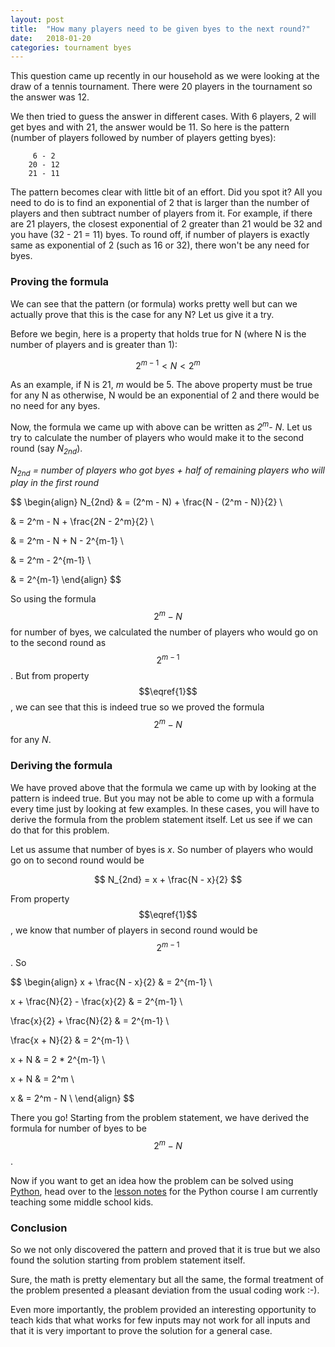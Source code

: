 ```yaml
---
layout: post
title:  "How many players need to be given byes to the next round?"
date:   2018-01-20
categories: tournament byes
---
```


This question came up recently in our household as we were looking at
the draw of a tennis tournament. There were 20 players in the
tournament so the answer was 12.

We then tried to guess the answer in different cases. With 6 players, 2
will get byes and with 21, the answer would be 11. So here is the
pattern (number of players followed by number of players getting
byes):

```
     6 - 2
    20 - 12
    21 - 11
```

The pattern becomes clear with little bit of an effort. Did you spot
it? All you need to do is to find an exponential of 2 that is larger
than the number of players and then subtract number of players from
it. For example, if there are 21 players, the closest exponential of 2
greater than 21 would be 32 and you have (32 - 21 = 11) byes. To round
off, if number of players is exactly same as exponential of 2 (such as
16 or 32), there won't be any need for byes.

### Proving the formula

We can see that the pattern (or formula) works pretty well but can we
actually prove that this is the case for any N? Let us give it a try.

Before we begin, here is a property that holds true for N (where N is
the number of players and is greater than 1):

$$2^{m-1} < N < 2^m\tag{1}\label{1}$$

As an example, if N is 21, *m* would be 5. The above property must be
true for any N as otherwise, N would be an exponential of 2 and there
would be no need for any byes.

Now, the formula we came up with above can be written as
*2<sup>m</sup>- N*.  Let us try to calculate the number of players who
would make it to the second round (say *N<sub>2nd</sub>*).

*N<sub>2nd</sub> = number of players who got byes + half of remaining
                           players who will play in the first round*

$$
\begin{align}
N_{2nd} & = (2^m - N) + \frac{N - (2^m - N)}{2} \\

& = 2^m - N + \frac{2N - 2^m}{2} \\

& = 2^m - N + N - 2^{m-1} \\

& = 2^m - 2^{m-1} \\

& = 2^{m-1}
\end{align}
$$

So using the formula $$2^m - N$$ for number of byes, we calculated the
number of players who would go on to the second round as
$$2^{m-1}$$. But from property $$\eqref{1}$$, we can see that this is
indeed true so we proved the formula $$2^m - N$$ for any *N*.

### Deriving the formula

We have proved above that the formula we came up with by looking at
the pattern is indeed true. But you may not be able to come up with a
formula every time just by looking at few examples. In these cases,
you will have to derive the formula from the problem statement
itself. Let us see if we can do that for this problem.

Let us assume that number of byes is *x*. So number of players who
would go on to second round would be 

$$
N_{2nd} = x + \frac{N - x}{2}
$$

From property $$\eqref{1}$$, we know that number of players in
second round would be $$2^{m-1}$$. So

$$
\begin{align}
x + \frac{N - x}{2} & = 2^{m-1} \\

x + \frac{N}{2} - \frac{x}{2} & = 2^{m-1} \\

\frac{x}{2} + \frac{N}{2} & = 2^{m-1} \\

\frac{x + N}{2} & = 2^{m-1} \\

x + N & = 2 * 2^{m-1} \\

x + N & = 2^m \\

x & = 2^m - N \\
\end{align}
$$

There you go! Starting from the problem statement, we have derived
the formula for number of byes to be $$2^m - N$$. 

Now if you want to get an idea how the problem can be solved using
[Python](https://www.python.org/), head over to the 
[lesson notes](http://pythonintro.readthedocs.io/en/latest/lessons/lesson5.html)
for the Python course I am currently teaching some middle school
kids.

### Conclusion

So we not only discovered the pattern and proved that it is true but we
also found the solution starting from problem statement itself.

Sure, the math is pretty elementary but all the same, the formal
treatment of the problem presented a pleasant deviation from the usual
coding work :-).

Even more importantly, the problem provided an interesting
opportunity to teach kids that what works for few inputs may not work
for all inputs and that it is very important to prove the solution for
a general case.
